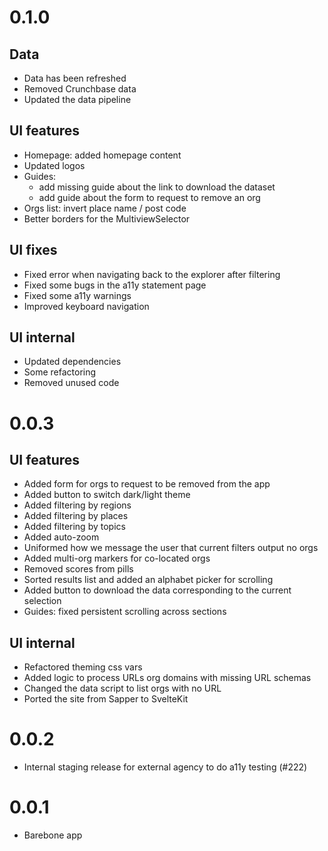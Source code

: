 # 0.1.0

## Data

- Data has been refreshed
- Removed Crunchbase data
- Updated the data pipeline

## UI features

- Homepage: added homepage content
- Updated logos
- Guides:
   - add missing guide about the link to download the dataset
   - add guide about the form to request to remove an org
- Orgs list: invert place name / post code
- Better borders for the MultiviewSelector

## UI fixes

- Fixed error when navigating back to the explorer after filtering
- Fixed some bugs in the a11y statement page
- Fixed some a11y warnings
- Improved keyboard navigation

## UI internal

- Updated dependencies
- Some refactoring
- Removed unused code

# 0.0.3

## UI features

- Added form for orgs to request to be removed from the app
- Added button to switch dark/light theme
- Added filtering by regions
- Added filtering by places
- Added filtering by topics
- Added auto-zoom
- Uniformed how we message the user that current filters output no orgs
- Added multi-org markers for co-located orgs
- Removed scores from pills
- Sorted results list and added an alphabet picker for scrolling
- Added button to download the data corresponding to the current selection
- Guides: fixed persistent scrolling across sections

## UI internal

- Refactored theming css vars
- Added logic to process URLs org domains with missing URL schemas
- Changed the data script to list orgs with no URL
- Ported the site from Sapper to SvelteKit

# 0.0.2

- Internal staging release for external agency to do a11y testing (#222)

# 0.0.1

- Barebone app
